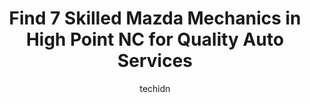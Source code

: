 ---
layout: ampstory
image: https://images.unsplash.com/photo-1535448580089-c7f9490c78b1?ixlib=rb-4.0.3&ixid=MnwxMjA3fDB8MHxwaG90by1wYWdlfHx8fGVufDB8fHx8&auto=format&fit=crop&w=640&h=853&q=80
author: techidn
featured: false
description: Looking for reliable and skilled Mazda Mechanic in High Point NC, USA? Your search ends here with the 7 best Mazda Mechanic in town. With their expertise and commitment to delivering excepti
title: Find 7 Skilled Mazda Mechanics in High Point NC for Quality Auto Services
cover:
   title: Find 7 Skilled Mazda Mechanics in High Point NC for Quality Auto Services
   subtitle: Rickpate
   background: https://images.unsplash.com/photo-1535448580089-c7f9490c78b1?ixlib=rb-4.0.3&ixid=MnwxMjA3fDB8MHxwaG90by1wYWdlfHx8fGVufDB8fHx8&auto=format&fit=crop&w=640&h=853&q=80

pages: 
 - layout: thirds
   top: <h1>#1 Precision Tune Auto Care</h1>
   bottom: "<p>DO NOT go here without an appointment. i walked in and needed an oil change for my car. The attendant said it will take 40 minutes so i sat down and waited to be done. I </p>"
   background: https://www.knot35.com/toplist/wp-content/uploads/2023/06/best-mazda-mechanic-1-in-high-point-nc-1685835000.jpeg
   backgroundblur: true
 - layout: thirds
   top: <h1>#2 Beamer Tire & Auto Repair High Point</h1>
   bottom: "<p>245 E Parris Ave, High Point, NC 27262, United States</p>"
   background: https://www.knot35.com/toplist/wp-content/uploads/2023/06/best-mazda-mechanic-2-in-high-point-nc-1685835000.jpeg
   cta:
      link: https://www.knot35.com/toplist/find-7-skilled-mazda-mechanics-in-high-point-nc-for-quality-auto-services/
      text: Find 7 Skilled Mazda Mechanics in High Point NC for Quality Auto Services
 - layout: thirds
   top: <h1>#3 Sage Auto Sales</h1>
   bottom: "<p>1200 S Main St, High Point, NC 27260, United States</p>"
   background: https://www.knot35.com/toplist/wp-content/uploads/2023/06/best-mazda-mechanic-3-in-high-point-nc-1685835001.jpeg
   cta:
      link: https://www.knot35.com/toplist/find-7-skilled-mazda-mechanics-in-high-point-nc-for-quality-auto-services/
      text: Find 7 Skilled Mazda Mechanics in High Point NC for Quality Auto Services
 - layout: thirds
   top: <h1>#4 Dr Rons Tire & Auto Service, LLC</h1>
   bottom: "<p>2515 S Main St, High Point, NC 27263, United States</p>"
   background: https://plus.unsplash.com/premium_photo-1664640458616-3c74f8cb4589?ixlib=rb-4.0.3&ixid=MnwxMjA3fDB8MHxwaG90by1wYWdlfHx8fGVufDB8fHx8&auto=format&fit=crop&w=640&h=853&q=80
   cta:
      link: https://www.knot35.com/toplist/find-7-skilled-mazda-mechanics-in-high-point-nc-for-quality-auto-services/
      text: Find 7 Skilled Mazda Mechanics in High Point NC for Quality Auto Services
 - layout: thirds
   top: <h1>#5 Porters Automotive & Tire</h1>
   bottom: "<p>2849 S Main St, High Point, NC 27263, United States</p>"
   background: https://images.unsplash.com/photo-1561679660-d00ee1e0dc8e?ixlib=rb-4.0.3&ixid=MnwxMjA3fDB8MHxwaG90by1wYWdlfHx8fGVufDB8fHx8&auto=format&fit=crop&w=640&h=853&q=80
   cta:
      link: https://www.knot35.com/toplist/find-7-skilled-mazda-mechanics-in-high-point-nc-for-quality-auto-services/
      text: Find 7 Skilled Mazda Mechanics in High Point NC for Quality Auto Services
 - layout: thirds
   top: <h1>#6 Brentwood Service Center</h1>
   bottom: "<p>1925 Brentwood St, High Point, NC 27260, United States</p>"
   background: https://images.unsplash.com/photo-1462556791646-c201b8241a94?ixlib=rb-4.0.3&ixid=MnwxMjA3fDB8MHxwaG90by1wYWdlfHx8fGVufDB8fHx8&auto=format&fit=crop&w=640&h=853&q=80
   cta:
      link: https://www.knot35.com/toplist/find-7-skilled-mazda-mechanics-in-high-point-nc-for-quality-auto-services/
      text: Find 7 Skilled Mazda Mechanics in High Point NC for Quality Auto Services
 - layout: thirds
   top: <h1>#7 Auman Motor Co.</h1>
   bottom: "<p>705 E Fairfield Rd, High Point, NC 27263, United States</p>"
   background: https://images.unsplash.com/photo-1609083590460-7b8cc0ca65f8?ixlib=rb-4.0.3&ixid=MnwxMjA3fDB8MHxwaG90by1wYWdlfHx8fGVufDB8fHx8&auto=format&fit=crop&w=640&h=853&q=80
   cta:
      link: https://www.knot35.com/toplist/find-7-skilled-mazda-mechanics-in-high-point-nc-for-quality-auto-services/
      text: Find 7 Skilled Mazda Mechanics in High Point NC for Quality Auto Services
 - layout: thirds
   middle: Continue reading...
   background: https://images.unsplash.com/photo-1618005182384-a83a8bd57fbe?ixlib=rb-4.0.3&ixid=MnwxMjA3fDB8MHxwaG90by1wYWdlfHx8fGVufDB8fHx8&auto=format&fit=crop&w=640&h=853&q=80
   cta:
      link: https://www.knot35.com/toplist/find-7-skilled-mazda-mechanics-in-high-point-nc-for-quality-auto-services/
      text: Find 7 Skilled Mazda Mechanics in High Point NC for Quality Auto Services
      
---